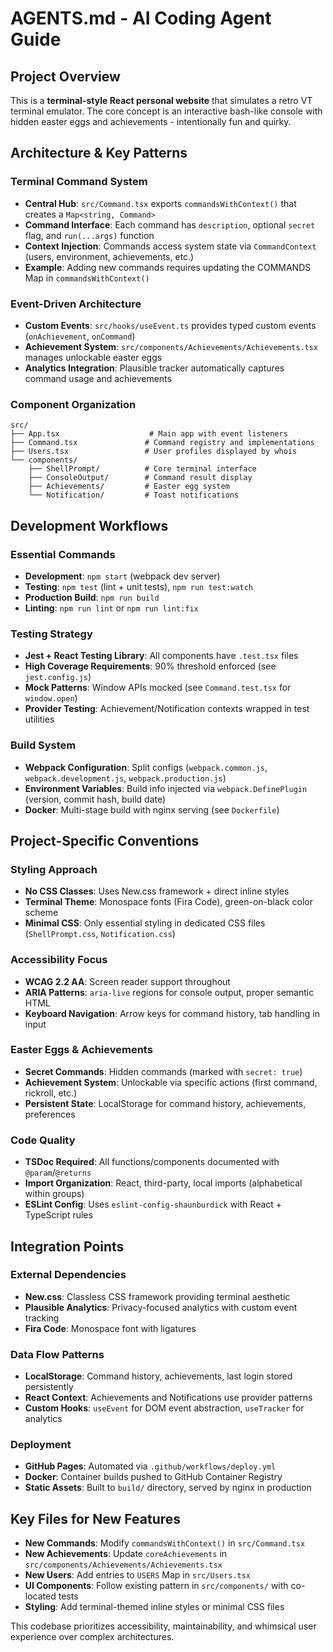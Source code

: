 # AGENTS.md - AI Coding Agent Guide

## Project Overview
This is a **terminal-style React personal website** that simulates a retro VT terminal emulator. The core concept is an interactive bash-like console with hidden easter eggs and achievements - intentionally fun and quirky.

## Architecture & Key Patterns

### Terminal Command System
- **Central Hub**: `src/Command.tsx` exports `commandsWithContext()` that creates a `Map<string, Command>`
- **Command Interface**: Each command has `description`, optional `secret` flag, and `run(...args)` function
- **Context Injection**: Commands access system state via `CommandContext` (users, environment, achievements, etc.)
- **Example**: Adding new commands requires updating the COMMANDS Map in `commandsWithContext()`

### Event-Driven Architecture
- **Custom Events**: `src/hooks/useEvent.ts` provides typed custom events (`onAchievement`, `onCommand`)
- **Achievement System**: `src/components/Achievements/Achievements.tsx` manages unlockable easter eggs
- **Analytics Integration**: Plausible tracker automatically captures command usage and achievements

### Component Organization
```
src/
├── App.tsx                    # Main app with event listeners
├── Command.tsx               # Command registry and implementations
├── Users.tsx                 # User profiles displayed by whois
└── components/
    ├── ShellPrompt/          # Core terminal interface
    ├── ConsoleOutput/        # Command result display
    ├── Achievements/         # Easter egg system
    └── Notification/         # Toast notifications
```

## Development Workflows

### Essential Commands
- **Development**: `npm start` (webpack dev server)
- **Testing**: `npm test` (lint + unit tests), `npm run test:watch`
- **Production Build**: `npm run build`
- **Linting**: `npm run lint` or `npm run lint:fix`

### Testing Strategy
- **Jest + React Testing Library**: All components have `.test.tsx` files
- **High Coverage Requirements**: 90% threshold enforced (see `jest.config.js`)
- **Mock Patterns**: Window APIs mocked (see `Command.test.tsx` for `window.open`)
- **Provider Testing**: Achievement/Notification contexts wrapped in test utilities

### Build System
- **Webpack Configuration**: Split configs (`webpack.common.js`, `webpack.development.js`, `webpack.production.js`)
- **Environment Variables**: Build info injected via `webpack.DefinePlugin` (version, commit hash, build date)
- **Docker**: Multi-stage build with nginx serving (see `Dockerfile`)

## Project-Specific Conventions

### Styling Approach
- **No CSS Classes**: Uses New.css framework + direct inline styles
- **Terminal Theme**: Monospace fonts (Fira Code), green-on-black color scheme
- **Minimal CSS**: Only essential styling in dedicated CSS files (`ShellPrompt.css`, `Notification.css`)

### Accessibility Focus
- **WCAG 2.2 AA**: Screen reader support throughout
- **ARIA Patterns**: `aria-live` regions for console output, proper semantic HTML
- **Keyboard Navigation**: Arrow keys for command history, tab handling in input

### Easter Eggs & Achievements
- **Secret Commands**: Hidden commands (marked with `secret: true`)
- **Achievement System**: Unlockable via specific actions (first command, rickroll, etc.)
- **Persistent State**: LocalStorage for command history, achievements, preferences

### Code Quality
- **TSDoc Required**: All functions/components documented with `@param`/`@returns`
- **Import Organization**: React, third-party, local imports (alphabetical within groups)
- **ESLint Config**: Uses `eslint-config-shaunburdick` with React + TypeScript rules

## Integration Points

### External Dependencies
- **New.css**: Classless CSS framework providing terminal aesthetic
- **Plausible Analytics**: Privacy-focused analytics with custom event tracking
- **Fira Code**: Monospace font with ligatures

### Data Flow Patterns
- **LocalStorage**: Command history, achievements, last login stored persistently
- **React Context**: Achievements and Notifications use provider patterns
- **Custom Hooks**: `useEvent` for DOM event abstraction, `useTracker` for analytics

### Deployment
- **GitHub Pages**: Automated via `.github/workflows/deploy.yml`
- **Docker**: Container builds pushed to GitHub Container Registry
- **Static Assets**: Built to `build/` directory, served by nginx in production

## Key Files for New Features

- **New Commands**: Modify `commandsWithContext()` in `src/Command.tsx`
- **New Achievements**: Update `coreAchievements` in `src/components/Achievements/Achievements.tsx`
- **New Users**: Add entries to `USERS` Map in `src/Users.tsx`
- **UI Components**: Follow existing pattern in `src/components/` with co-located tests
- **Styling**: Add terminal-themed inline styles or minimal CSS files

This codebase prioritizes accessibility, maintainability, and whimsical user experience over complex architectures.
